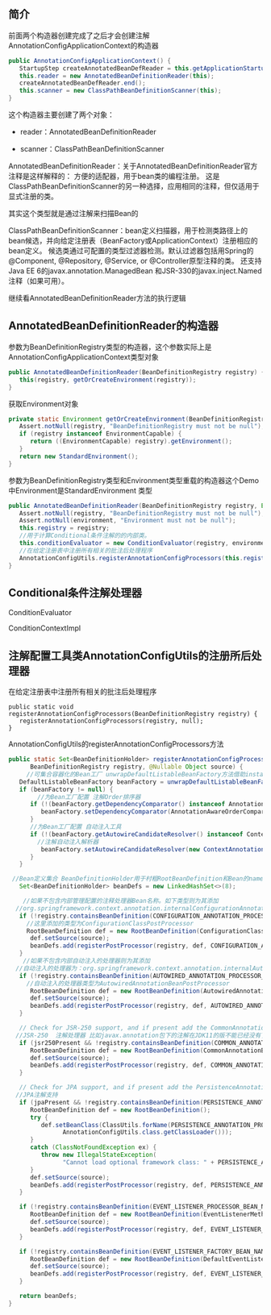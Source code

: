 ##   **简介**

前面两个构造器创建完成了之后才会创建注解AnnotationConfigApplicationContext的构造器

```java
public AnnotationConfigApplicationContext() {
   StartupStep createAnnotatedBeanDefReader = this.getApplicationStartup().start("spring.context.annotated-bean-reader.create");
   this.reader = new AnnotatedBeanDefinitionReader(this);
   createAnnotatedBeanDefReader.end();
   this.scanner = new ClassPathBeanDefinitionScanner(this);
}
```

这个构造器主要创建了两个对象：

- reader：AnnotatedBeanDefinitionReader

- scanner：ClassPathBeanDefinitionScanner



AnnotatedBeanDefinitionReader：关于AnnotatedBeanDefinitionReader官方注释是这样解释的： 方便的适配器，用于bean类的编程注册。
这是ClassPathBeanDefinitionScanner的另一种选择，应用相同的注释，但仅适用于显式注册的类。

其实这个类型就是通过注解来扫描Bean的



ClassPathBeanDefinitionScanner：bean定义扫描器，用于检测类路径上的bean候选，并向给定注册表（BeanFactory或ApplicationContext）注册相应的bean定义。
候选类通过可配置的类型过滤器检测。默认过滤器包括用Spring的@Component, @Repository, @Service, or @Controller原型注释的类。
还支持Java EE 6的javax.annotation.ManagedBean 和JSR-330的javax.inject.Named 注释（如果可用）。



继续看AnnotatedBeanDefinitionReader方法的执行逻辑

##   **AnnotatedBeanDefinitionReader的构造器**

参数为BeanDefinitionRegistry类型的构造器，这个参数实际上是AnnotationConfigApplicationContext类型对象

```java
public AnnotatedBeanDefinitionReader(BeanDefinitionRegistry registry) {
   this(registry, getOrCreateEnvironment(registry));
}
```

获取Environment对象

```java
private static Environment getOrCreateEnvironment(BeanDefinitionRegistry registry) {
   Assert.notNull(registry, "BeanDefinitionRegistry must not be null");
   if (registry instanceof EnvironmentCapable) {
      return ((EnvironmentCapable) registry).getEnvironment();
   }
   return new StandardEnvironment();
}
```



参数为BeanDefinitionRegistry类型和Environment类型重载的构造器这个Demo中Environment是StandardEnvironment 类型

```java
public AnnotatedBeanDefinitionReader(BeanDefinitionRegistry registry, Environment environment) {
   Assert.notNull(registry, "BeanDefinitionRegistry must not be null");
   Assert.notNull(environment, "Environment must not be null");
   this.registry = registry;
   //用于计算Conditional条件注解的的内部类。
   this.conditionEvaluator = new ConditionEvaluator(registry, environment, null);
   //在给定注册表中注册所有相关的批注后处理程序
   AnnotationConfigUtils.registerAnnotationConfigProcessors(this.registry);
}
```



##   **Conditional条件注解处理器**

ConditionEvaluator

ConditionContextImpl







##  **注解配置工具类AnnotationConfigUtils的注册所后处理器**

在给定注册表中注册所有相关的批注后处理程序

```
public static void registerAnnotationConfigProcessors(BeanDefinitionRegistry registry) {
   registerAnnotationConfigProcessors(registry, null);
}
```



AnnotationConfigUtils的registerAnnotationConfigProcessors方法

```java
public static Set<BeanDefinitionHolder> registerAnnotationConfigProcessors(
      BeanDefinitionRegistry registry, @Nullable Object source) {
	 //可集合容器化的Bean工厂 unwrapDefaultListableBeanFactory方法借助instanceof关键词进行抽象类型转具体实现类型逻辑判断，这里最终转换为可容器画的Bean工程DefaultListableBeanFactory
   DefaultListableBeanFactory beanFactory = unwrapDefaultListableBeanFactory(registry);
   if (beanFactory != null) {
   		//为Bean工厂配置 注解Order排序器
      if (!(beanFactory.getDependencyComparator() instanceof AnnotationAwareOrderComparator)) {
         beanFactory.setDependencyComparator(AnnotationAwareOrderComparator.INSTANCE);
      }
      //为Bean工厂配置 自动注入工具
      if (!(beanFactory.getAutowireCandidateResolver() instanceof ContextAnnotationAutowireCandidateResolver)) {
        //注解自动注入解析器
         beanFactory.setAutowireCandidateResolver(new ContextAnnotationAutowireCandidateResolver());
      }
   }

 //Bean定义集合 BeanDefinitionHolder用于村粗RootBeanDefinition和Bean的name
   Set<BeanDefinitionHolder> beanDefs = new LinkedHashSet<>(8);

  	//如果不包含内部管理配置的注释处理器Bean名称。如下类型则为其添加
  //org.springframework.context.annotation.internalConfigurationAnnotationProcessor
   if (!registry.containsBeanDefinition(CONFIGURATION_ANNOTATION_PROCESSOR_BEAN_NAME)) {
     //这里添加的类型为ConfigurationClassPostProcessor  
     RootBeanDefinition def = new RootBeanDefinition(ConfigurationClassPostProcessor.class);
      def.setSource(source);
      beanDefs.add(registerPostProcessor(registry, def, CONFIGURATION_ANNOTATION_PROCESSOR_BEAN_NAME));
   }
	//如果不包含内部自动注入的处理器则为其添加
  //自动注入的处理器为：org.springframework.context.annotation.internalAutowiredAnnotationProcessor
   if (!registry.containsBeanDefinition(AUTOWIRED_ANNOTATION_PROCESSOR_BEAN_NAME)) {
     //自动注入的处理器类型为AutowiredAnnotationBeanPostProcessor
      RootBeanDefinition def = new RootBeanDefinition(AutowiredAnnotationBeanPostProcessor.class);
      def.setSource(source);
      beanDefs.add(registerPostProcessor(registry, def, AUTOWIRED_ANNOTATION_PROCESSOR_BEAN_NAME));
   }

   // Check for JSR-250 support, and if present add the CommonAnnotationBeanPostProcessor.
  //JSR-250  注解处理器 比如javax.annotation包下的注解在JDK11的版不能已经没有了
   if (jsr250Present && !registry.containsBeanDefinition(COMMON_ANNOTATION_PROCESSOR_BEAN_NAME)) {
      RootBeanDefinition def = new RootBeanDefinition(CommonAnnotationBeanPostProcessor.class);
      def.setSource(source);
      beanDefs.add(registerPostProcessor(registry, def, COMMON_ANNOTATION_PROCESSOR_BEAN_NAME));
   }

   // Check for JPA support, and if present add the PersistenceAnnotationBeanPostProcessor.
  //JPA注解支持
   if (jpaPresent && !registry.containsBeanDefinition(PERSISTENCE_ANNOTATION_PROCESSOR_BEAN_NAME)) {
      RootBeanDefinition def = new RootBeanDefinition();
      try {
         def.setBeanClass(ClassUtils.forName(PERSISTENCE_ANNOTATION_PROCESSOR_CLASS_NAME,
               AnnotationConfigUtils.class.getClassLoader()));
      }
      catch (ClassNotFoundException ex) {
         throw new IllegalStateException(
               "Cannot load optional framework class: " + PERSISTENCE_ANNOTATION_PROCESSOR_CLASS_NAME, ex);
      }
      def.setSource(source);
      beanDefs.add(registerPostProcessor(registry, def, PERSISTENCE_ANNOTATION_PROCESSOR_BEAN_NAME));
   }

   if (!registry.containsBeanDefinition(EVENT_LISTENER_PROCESSOR_BEAN_NAME)) {
      RootBeanDefinition def = new RootBeanDefinition(EventListenerMethodProcessor.class);
      def.setSource(source);
      beanDefs.add(registerPostProcessor(registry, def, EVENT_LISTENER_PROCESSOR_BEAN_NAME));
   }

   if (!registry.containsBeanDefinition(EVENT_LISTENER_FACTORY_BEAN_NAME)) {
      RootBeanDefinition def = new RootBeanDefinition(DefaultEventListenerFactory.class);
      def.setSource(source);
      beanDefs.add(registerPostProcessor(registry, def, EVENT_LISTENER_FACTORY_BEAN_NAME));
   }

   return beanDefs;
}
``` 